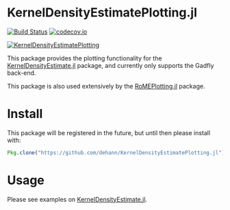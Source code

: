 # KernelDensityEstimatePlotting.jl

[![Build Status](https://travis-ci.org/dehann/KernelDensityEstimatePlotting.jl.svg?branch=master)](https://travis-ci.org/dehann/KernelDensityEstimatePlotting.jl)
[![codecov.io](https://codecov.io/github/dehann/KernelDensityEstimatePlotting.jl/coverage.svg?branch=master)](https://codecov.io/github/dehann/KernelDensityEstimatePlotting.jl?branch=master)

[![KernelDensityEstimatePlotting](http://pkg.julialang.org/badges/KernelDensityEstimatePlotting_0.6.svg)](http://pkg.julialang.org/?pkg=KernelDensityEstimatePlotting&ver=0.6)

This package provides the plotting functionality for the [KernelDensityEstimate.jl](https://github.com/dehann/KernelDensityEstimate.jl) package, and currently only supports the Gadfly back-end.

This package is also used extensively by the [RoMEPlotting.jl](https://github.com/dehann/RoMEPlotting.jl) package.

# Install

This package will be registered in the future, but until then please install with:
```julia
Pkg.clone("https://github.com/dehann/KernelDensityEstimatePlotting.jl")
```

# Usage

Please see examples on [KernelDensityEstimate.jl](https://github.com/dehann/KernelDensityEstimate.jl).
